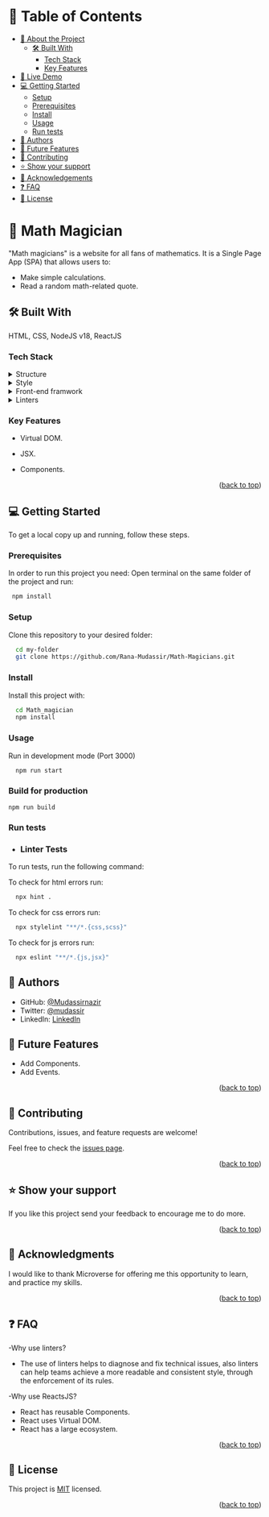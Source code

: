 <a name="readme-top"></a>

<!-- TABLE OF CONTENTS -->

# 📗 Table of Contents

- [📖 About the Project](#about-project)
  - [🛠 Built With](#built-with)
    - [Tech Stack](#tech-stack)
    - [Key Features](#key-features)
- [🚀 Live Demo](#live-demo)
- [💻 Getting Started](#getting-started)
  - [Setup](#setup)
  - [Prerequisites](#prerequisites)
  - [Install](#install)
  - [Usage](#usage)
  - [Run tests](#run-tests)
- [👥 Authors](#authors)
- [🔭 Future Features](#future-features)
- [🤝 Contributing](#contributing)
- [⭐️ Show your support](#support)
- [🙏 Acknowledgements](#acknowledgements)
- [❓ FAQ](#faq)
- [📝 License](#license)

<!-- PROJECT DESCRIPTION -->

# 📖 Math Magician <a name="about-project"></a>

"Math magicians" is a website for all fans of mathematics. It is a Single Page App (SPA) that allows users to:

- Make simple calculations.
- Read a random math-related quote.

## 🛠 Built With <a name="built-with"></a>
HTML, CSS, NodeJS v18, ReactJS
### Tech Stack <a name="tech-stack"></a>

<details>
  <summary>Structure</summary>
  <ul>
    <li><a href="https://html.com/">HTML</a></li>
  </ul>
</details>

<details>
  <summary>Style</summary>
  <ul>
    <li><a href="https://www.w3schools.com/css/">CSS</a></li>
  </ul>
</details>

<details>
  <summary>Front-end framwork</summary>
  <ul>
    <li><a href="https://webpack.js.org/">ReactJS</a></li>
  </ul>
</details>


<details>
<summary>Linters</summary>
  <ul>
    <li><a href="https://webhint.io/">Webhint</a></li>
    <li><a href="https://stylelint.io/">Stylelint</a></li>
    <li><a href="https://eslint.org/">ESLint</a></li>
  </ul>
</details>


<!-- Features -->

### Key Features <a name="key-features"></a>

- Virtual DOM.

- JSX.

- Components.

<p align="right">(<a href="#readme-top">back to top</a>)</p>

<!-- GETTING STARTED -->

## 💻 Getting Started <a name="getting-started"></a>

To get a local copy up and running, follow these steps.
  
  
### Prerequisites

In order to run this project you need:
  Open terminal on the same folder of the project and run:
```sh
 npm install
```

### Setup

Clone this repository to your desired folder:
```sh
  cd my-folder
  git clone https://github.com/Rana-Mudassir/Math-Magicians.git
```
### Install

Install this project with:
```sh
  cd Math_magician
  npm install
```

### Usage

Run in development mode (Port 3000)

```
  npm run start
```

### Build for production

```
npm run build
```

### Run tests

- ### Linter Tests

To run tests, run the following command:

To check for html errors run:
```sh
  npx hint .
```
To check for css errors run:
```sh
  npx stylelint "**/*.{css,scss}"
```
To check for js errors run:
```sh
  npx eslint "**/*.{js,jsx}"
```


<!-- AUTHORS -->

## 👥 Authors <a name="authors"></a>

- GitHub: [@Mudassirnazir](https://github.com/Rana-Mudassir)
- Twitter: [@mudassir](https://twitter.com/Mudasir-Nazir)
- LinkedIn: [LinkedIn](https://www.linkedin.com/in/mudassirnazir/)


<!-- FUTURE FEATURES -->

## 🔭 Future Features <a name="future-features"></a>

- Add Components.
- Add Events.


<p align="right">(<a href="#readme-top">back to top</a>)</p>

<!-- CONTRIBUTING -->

## 🤝 Contributing <a name="contributing"></a>

Contributions, issues, and feature requests are welcome!

Feel free to check the [issues page](https://github.com/Rana-Mudassir/Math-Magicians/issues).

<p align="right">(<a href="#readme-top">back to top</a>)</p>

<!-- SUPPORT -->

## ⭐️ Show your support <a name="support"></a>

If you like this project send your feedback to encourage me to do more.

<p align="right">(<a href="#readme-top">back to top</a>)</p>

<!-- ACKNOWLEDGEMENTS -->

## 🙏 Acknowledgments <a name="acknowledgements"></a>

I would like to thank Microverse for offering me this opportunity to learn, and practice my skills.

<p align="right">(<a href="#readme-top">back to top</a>)</p>

<!-- FAQ (optional) -->

## ❓ FAQ <a name="faq"></a>

-Why use linters?

  - The use of linters helps to diagnose and fix technical issues, also linters can help teams achieve a more readable and consistent style, through the enforcement of its rules.

-Why use ReactsJS?

  - React has reusable Components.
  - React uses Virtual DOM.
  - React has a large ecosystem.

<p align="right">(<a href="#readme-top">back to top</a>)</p>

<!-- LICENSE -->

## 📝 License <a name="license"></a>

This project is [MIT](./LICENSE) licensed.

<p align="right">(<a href="#readme-top">back to top</a>)</p>